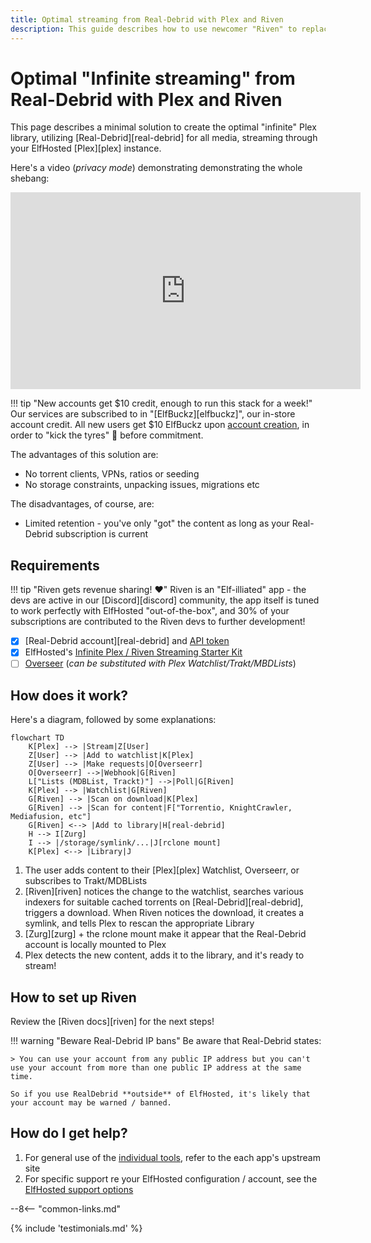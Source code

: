 ```yaml
---
title: Optimal streaming from Real-Debrid with Plex and Riven
description: This guide describes how to use newcomer "Riven" to replace plex_debrid or the Aars as an all-in-one solution for managing your Real-Debrid media collection
---
```

# Optimal "Infinite streaming" from Real-Debrid with Plex and Riven

This page describes a minimal solution to create the optimal "infinite" Plex library, utilizing [Real-Debrid][real-debrid] for all media, streaming through your ElfHosted [Plex][plex] instance.

Here's a video (*privacy mode*) demonstrating demonstrating the whole shebang:

<iframe width="560" height="315" src="https://www.youtube.com/embed/ZHZAEhLuJqk?si=t5HJ5RT8UOfDDuXs" title="YouTube video player" frameborder="0" allow="accelerometer; autoplay; clipboard-write; encrypted-media; gyroscope; picture-in-picture; web-share" referrerpolicy="strict-origin-when-cross-origin" allowfullscreen></iframe>

!!! tip "New accounts get $10 credit, enough to run this stack for a week!"
    Our services are subscribed to in "[ElfBuckz][elfbuckz]", our in-store account credit. All new users get $10 ElfBuckz upon [account creation](https://store.elfhosted.com/my-account/), in order to "kick the tyres" :red_car: before commitment.

The advantages of this solution are:

* No torrent clients, VPNs, ratios or seeding
* No storage constraints, unpacking issues, migrations etc

The disadvantages, of course, are:

* Limited retention - you've only "got" the content as long as your Real-Debrid subscription is current

## Requirements

!!! tip "Riven gets revenue sharing! :heart:"
    Riven is an "Elf-illiated" app - the devs are active in our [Discord][discord] community, the app itself is tuned to work perfectly with ElfHosted "out-of-the-box", and 30% of your subscriptions are contributed to the Riven devs to further development!

* [x] [Real-Debrid account][real-debrid] and [API token](https://real-debrid.com/apitoken)
* [x] ElfHosted's [Infinite Plex / Riven Streaming Starter Kit](https://store.elfhosted.com/product/plex-riven-infinite-streaming-starter-kit)
* [ ] [Overseer](https://store.elfhosted.com/product/overseerr) (*can be substituted with Plex Watchlist/Trakt/MBDLists*)

## How does it work?

Here's a diagram, followed by some explanations:

```mermaid
flowchart TD
    K[Plex] --> |Stream|Z[User]
    Z[User] --> |Add to watchlist|K[Plex]
    Z[User] --> |Make requests|O[Overseerr]    
    O[Overseerr] -->|Webhook|G[Riven]
    L["Lists (MDBList, Trackt)"] -->|Poll|G[Riven]    
    K[Plex] --> |Watchlist|G[Riven]
    G[Riven] --> |Scan on download|K[Plex]
    G[Riven] --> |Scan for content|F["Torrentio, KnightCrawler, Mediafusion, etc"]
    G[Riven] <--> |Add to library|H[real-debrid]
    H --> I[Zurg]
    I --> |/storage/symlink/...|J[rclone mount]
    K[Plex] <--> |Library|J
```

1. The user adds content to their [Plex][plex] Watchlist, Overseerr, or subscribes to Trakt/MDBLists
2. [Riven][riven] notices the change to the watchlist, searches various indexers for suitable cached torrents on [Real-Debrid][real-debrid], triggers a download. When Riven notices the download, it creates a symlink, and tells Plex to rescan the appropriate Library
3. [Zurg][zurg] + the rclone mount make it appear that the Real-Debrid account is locally mounted to Plex
4. Plex detects the new content, adds it to the library, and it's ready to stream!

## How to set up Riven

Review the [Riven docs][riven] for the next steps!

!!! warning "Beware Real-Debrid IP bans"
    Be aware that Real-Debrid states:
    
    > You can use your account from any public IP address but you can't use your account from more than one public IP address at the same time.

    So if you use RealDebrid **outside** of ElfHosted, it's likely that your account may be warned / banned.

## How do I get help?

1. For general use of the [individual tools](/apps/), refer to the each app's upstream site
2. For specific support re your ElfHosted configuration / account, see the [ElfHosted support options](/get-help)

--8<-- "common-links.md"

{% include 'testimonials.md' %}